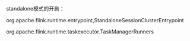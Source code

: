 standalone模式的开启：

org.apache.flink.runtime.entrypoint,StandaloneSessionClusterEntrypoint

org.apache.flink.runtime.taskexecutor.TaskManagerRunners